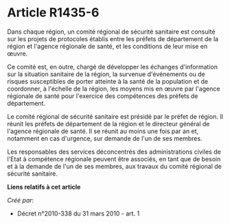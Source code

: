 # Article R1435-6

Dans chaque région, un comité régional de sécurité sanitaire est consulté sur les projets de protocoles établis entre les
préfets de département de la région et l'agence régionale de santé, et les conditions de leur mise en œuvre. 

Ce comité est, en outre, chargé de développer les échanges d'information sur la situation sanitaire de la région, la survenue
d'événements ou de risques susceptibles de porter atteinte à la santé de la population et de coordonner, à l'échelle de la
région, les moyens mis en œuvre par l'agence régionale de santé pour l'exercice des compétences des préfets de département. 

Le comité régional de sécurité sanitaire est présidé par le préfet de région. Il réunit les préfets de département de la
région et le directeur général de l'agence régionale de santé. Il se réunit au moins une fois par an et, notamment en cas
d'urgence, sur demande de l'un de ses membres. 

Les responsables des services déconcentrés des administrations civiles de l'Etat à compétence régionale peuvent être
associés, en tant que de besoin et à la demande de l'un de ses membres, aux travaux du comité régional de sécurité sanitaire.

**Liens relatifs à cet article**

_Créé par_:

  - Décret n°2010-338 du 31 mars 2010 - art. 1
